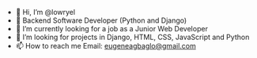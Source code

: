 - 👋 Hi, I’m @lowryel
- 👀 Backend Software Developer (Python and Django)
- 🌱 I’m currently looking for a job as a Junior Web Developer
- 💞️ I’m looking for projects in Django, HTML, CSS, JavaScript and Python
- 📫 How to reach me Email: eugeneagbaglo@gmail.com

<!---
lowryel/lowryel is a ✨ special ✨ repository because its `README.md` (this file) appears on your GitHub profile.
You can click the Preview link to take a look at your changes.
--->
